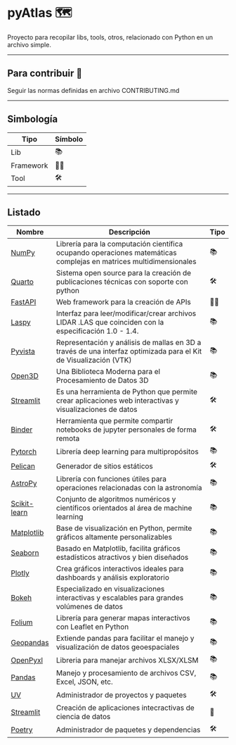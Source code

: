 # pyAtlas 🗺️
Proyecto para recopilar libs, tools, otros, relacionado con Python en un archivo simple.

---
 ## Para contribuir 🤝
Seguir las normas definidas en archivo CONTRIBUTING.md

---

## Simbología
| Tipo      | Símbolo |
|-----------|---------|
| Lib       | 📚      |
| Framework | 👷‍♂️   |
| Tool      | 🛠️     |

---

## Listado

| Nombre                                                     | Descripción                                                                                                       | Tipo |
|------------------------------------------------------------|-------------------------------------------------------------------------------------------------------------------|----|
| [NumPy](https://numpy.org/)                                | Librería para la computación científica ocupando operaciones matemáticas complejas en matrices multidimensionales | 📚 |
| [Quarto](https://quarto.org/)                              | Sistema open source para la creación de publicaciones técnicas con soporte con python                             | 🛠️ |
| [FastAPI](https://fastapi.tiangolo.com/)                   | Web framework para la creación de APIs                                                                            | 👷‍♂️ |
| [Laspy](https://laspy.readthedocs.io/en/latest/index.html) | Interfaz para leer/modificar/crear archivos LIDAR .LAS que coinciden con la especificación 1.0 - 1.4.             | 📚 |
| [Pyvista](https://docs.pyvista.org/)                       | Representación y análisis de mallas en 3D a través de una interfaz optimizada para el Kit de Visualización (VTK)  | 📚 |
| [Open3D](https://www.open3d.org/)                          | Una Biblioteca Moderna para el Procesamiento de Datos 3D                                                          | 📚 |
| [Streamlit](https://streamlit.io)                          | Es una herramienta de Python que permite crear aplicaciones web interactivas y visualizaciones de datos           | 🛠️ |
| [Binder](https://mybinder.org/)                            | Herramienta que permite compartir notebooks de jupyter personales de forma remota                                 | 🛠️ |
| [Pytorch](https://pytorch.org/)                            | Librería deep learning para multipropósitos                                                                       | 📚 |
| [Pelican](https://getpelican.com/)                         | Generador de sitios estáticos                                                                                     | 🛠️ |
| [AstroPy](https://www.astropy.org/)                        | Librería con funciones útiles para operaciones relacionadas con la astronomía                                     | 📚 |
| [Scikit-learn](https://scikit-learn.org/stable/)           | Conjunto de algoritmos numéricos y científicos orientados al área de machine learning                             | 📚 |
| [Matplotlib](https://matplotlib.org/)                      | Base de visualización en Python, permite gráficos altamente personalizables                                       | 📚 |
| [Seaborn](https://seaborn.pydata.org/)                     | Basado en Matplotlib, facilita gráficos estadísticos atractivos y bien diseñados                                  | 📚 |
| [Plotly](https://plotly.com/python/)                       | Crea gráficos interactivos ideales para dashboards y análisis exploratorio                                        | 📚 |
| [Bokeh](https://bokeh.org/)                                | Especializado en visualizaciones interactivas y escalables para grandes volúmenes de datos                        | 📚 |
| [Folium](https://python-visualization.github.io/folium/)   | Librería para generar mapas interactivos con Leaflet en Python                                                    | 📚 |
| [Geopandas](https://geopandas.org/)                        | Extiende pandas para facilitar el manejo y visualización de datos geoespaciales                                   | 📚 |
| [OpenPyxl](https://openpyxl.readthedocs.io/en/stable/)     | Libreria para manejar archivos XLSX/XLSM                                                                          | 📚 |
| [Pandas](https://pandas.pydata.org/)                       | Manejo y procesamiento de archivos CSV, Excel, JSON, etc.                                                         | 📚 |
| [UV](https://docs.astral.sh/uv/)                           | Administrador de proyectos y paquetes                                                                             | 🛠️ |
| [Streamlit](https://docs.streamlit.io/)                    | Creación de aplicaciones intecractivas de ciencia de datos                                                        | 👷‍ |
| [Poetry](https://python-poetry.org/)                       | Administrador de paquetes y dependencias                                                                          | 🛠️ |
